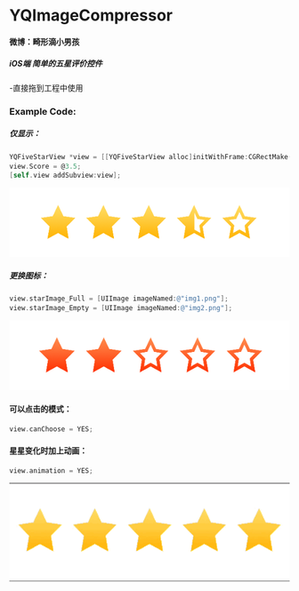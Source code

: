 # YQImageCompressor

#### 微博：畸形滴小男孩
##### iOS端 简单的五星评价控件
-直接拖到工程中使用

### Example Code:
##### 仅显示：
```objective-c
YQFiveStarView *view = [[YQFiveStarView alloc]initWithFrame:CGRectMake(50, 200,350,50)];
view.Score = @3.5;
[self.view addSubview:view];
```
 ![image](https://github.com/976431yang/YQFiveStarView/blob/master/YQFiveStarViewDemo/image/normal.png)
##### 更换图标：
```objective-c
view.starImage_Full = [UIImage imageNamed:@"img1.png"];
view.starImage_Empty = [UIImage imageNamed:@"img2.png"];
```
![image](https://github.com/976431yang/YQFiveStarView/blob/master/YQFiveStarViewDemo/image/changeimage.png)
#### 可以点击的模式：
```objective-c
view.canChoose = YES;
```
#### 星星变化时加上动画：
```objective-c
view.animation = YES;
```
![image](https://github.com/976431yang/YQFiveStarView/blob/master/YQFiveStarViewDemo/image/animation.gif)
